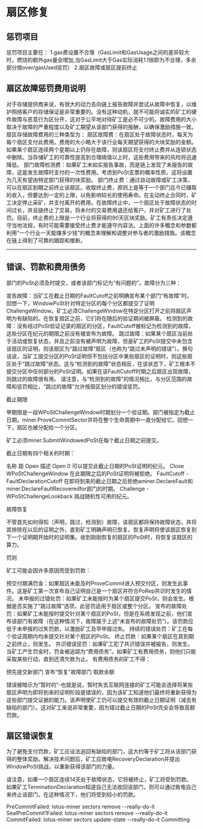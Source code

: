 # 扇区修复

## 惩罚项目

惩罚项目主要在：
1.gas费设置不合理（GasLimit和GasUsage之间的差异较大时，燃烧的额外gas量会增加,当GasLimit大于Gas实际消耗1.1倍即为不合理，多余部分按over/gasUsed惩罚）
2.扇区故障或扇区提前终止

## 扇区故障惩罚费用说明

对于存储提供商来说，有很大的动力去向链上报告故障并尝试从故障中恢复，以维护网络客户的存储保证是非常重要的。没有这种动机，就不可能将诚实的矿工的硬件故障与恶意行为区分开，这对于公平地对待矿工是必不可少的。故障费用的大小取决于故障的严重程度以及矿工期望从该部门获得的报酬，以确保激励措施一致。扇区存储故障费用的三种类型为：
扇区故障费：在扇区处于故障状态时，每天为每个扇区支付此费用。费用的大小略大于该行业每天期望获得的大块奖励的金额。如果某个扇区连续两个星期以上仍存在故障，则该扇区将支付终止费并从连锁状态中删除。当存储矿工的可靠性提高到合理阈值以上时，这些费用带来的风险将迅速降低。
部门故障检测费：如果矿工未如实报告事故，而是链上发现了未报告的故障，这是发生故障时支付的一次性费用。考虑到PoSt支票的概率性质，这将设置为几天有望由特定部门获得的块奖励。
部门终止费：通过自动故障或矿工决策，可以在扇区到期之前终止该扇区。收取终止费，原则上是等于一个部门迄今已赚取的收入，但要达到一定的上限，以免影响较长的使用寿命。在主动终止合同时，矿工决定停止采矿，并支付离开的费用。在故障终止中，一个扇区处于故障状态的时间过长，并且链终止了交易，将未付的交易费用退还给客户，并对矿工进行了处罚。目前，终止费的上限是一个行业将获得的90天区块奖励。矿工有责任决定遵守当地法规，有时可能需要接受终止费才能遵守内容法。上面的许多概念和参数都利用“一个行业一天能赚多少钱”的概念来理解和调整对参与者的激励措施。该概念在链上得到了可靠的跟踪和推断。

---------------------------------------------------------------------------------------------------------------

## 错误、罚款和费用债务

部门的PoSt必须及时提交，或者该部门标记为“有问题的”。故障分为三种：

宣告故障：当矿工在截止日期的FaultCutoff之前明确宣布某个部门“有故障”时。回想一下，WindowPoSt针对特定分区的每个分区都提交了证明ChallengeWindow。矿工必须ChallengeWindow在特定分区打开之前将扇区声明为有缺陷的。在恢复扇区之前，它们将在随后的验证期间被屏蔽。
检测到的故障：没有经过PoSt验证记录的扇区的分区，FaultCutoff被标记为检测到的故障，这些分区在纪元的期限之前没有被宣布为故障。
跳过故障：如果某个扇区当前处于活动或恢复状态，并且之前没有被声明为故障，但是矿工的PoSt提交中未包含该扇区的证明，则该扇区为“跳过故障”扇区（也称为“跳过未声明的错误”）。换句话说，当矿工提交分区的PoSt证明但不包括分区中某些扇区的证明时，则这些扇区处于“跳过故障”状态。这与“检测到的故障”状态相反，在该状态下，矿工根本不提交分区中任何部分的PoSt证明。如果在该FaultCutoff时期之后扇区出现故障，则跳过的故障很有用。
请注意，与“检测到的故障”的情况相比，与分区范围的故障和惩罚相比，“跳过的故障”允许按扇区划分的错误惩罚。

截止期限

甲期限是一段WPoStChallengeWindow时期划分一个验证期。部门被指定为截止日期，miner.ProveCommitSector并将在整个生命周期中一直分配给它。回想一下，扇区也被分配给一个分区。

矿工必须miner.SubmitWindowedPoSt在每个截止日期之前提交。

截止日期有四个相关的时期：

名称	距 Open	描述
Open	0	可以提交此截止日期的PoSt证明的纪元。
Close	WPoStChallengeWindow	在此期限之后的PoSt证明将被拒绝。
FaultCutoff	-FaultDeclarationCutoff	在即将到来的截止日期之后拒绝aminer.DeclareFault和miner.DeclareFaultRecoveredfor部门的时期。
Challenge	-WPoStChallengeLookback	挑战随机性可用的纪元。

故障恢复

不管首先如何得知（声明，跳过，检测到）故障，该扇区都将保持故障状态，并将其排除在以后的证明之外，直到矿工明确声明已恢复。恢复声明将使该扇区恢复到下一个证明期开始时的证明集。收到刚刚恢复的扇区的PoSt时，将恢复该扇区的算力。

罚则

矿工可能会因许多原因而受到罚款：

预交付期满罚金：如果扇区未能及时ProveCommit进入预交付区，则发生此事件。这是矿工第一次宣布自己证明自己是一个扇区并符合PoRep共识时发生的情况。
未申报的过错处罚：如果矿工未能按时为某个扇区提交PoSt，则会发生。根据是否实施了“跳过故障”选项，此惩罚适用于扇区或整个分区。
宣布的故障处罚：如果矿工未能按时提交针对某个扇区的PoSt，但是在系统发现之前，他们宣布该部门有故障（在这种情况下，故障属于上述“未宣布的故障处罚”）。该罚款应低于未申报的过失罚款，以激励矿工及早申报过失。
持续的错误处罚：矿工在每个验证周期内均未提交针对某个扇区的PoSt。
终止罚款：如果某个扇区在其到期之前终止，则发生。
共识错误惩罚：如果矿工犯了共识错误并被报告，则发生。
当矿工产生罚金时，罚金被追踪为“费用债务”。如果矿工有费用债务，则他们只能采取某些行动，直到还清欠款为止。
有费用债务的矿工不得：

预先提交新部门
宣布“恢复”故障部门
取款余额

错误被暗示为“暂时的”-也就是说，暂时失去互联网连接的矿工可能会选择将某些扇区声明为即将到来的证明阶段是错误的，因为该矿工知道他们最终将重新获得为这些部门提交证据的能力。该声明使矿工仍可以提交有效的截止日期证明（减去有缺陷的部门）。这对矿工来说非常重要，因为错过截止日期的PoSt完全会导致高额罚款。

## 扇区错误恢复

为了避免支付罚款，矿工应设法追回有缺陷的部门，这大约等于矿工将从该部门获得的整体奖励。解决技术问题后，矿工应致电RecoveryDeclaration并提出WindowPoSt挑战，以重新获得该部门的力量。

请注意，如果一个扇区连续14天处于故障状态，它将被终止，矿工将受到罚款。如果矿工TerminationDeclaration知道自己无法收回该部门，则可以通过致电自己来终止该部门，在这种情况下，他们将受到较小的罚款。

PreCommitFailed: lotus-miner sectors remove --really-do-it <sectorId>
SealPreCommit1Failed: lotus-miner sectors remove --really-do-it <sectorId>
CommitFailed: lotus-miner sectors update-state --really-do-it <sectorId> Committing





